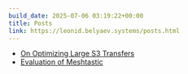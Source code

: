 ```yaml
---
build_date: 2025-07-06 03:19:22+00:00
title: Posts
link: https://leonid.belyaev.systems/posts.html
---
```



+ [On Optimizing Large S3 Transfers](/posts/on-optimizing-large-s3-transfers.html)
+ [Evaluation of Meshtastic](/posts/evaluation-of-meshtastic.html)